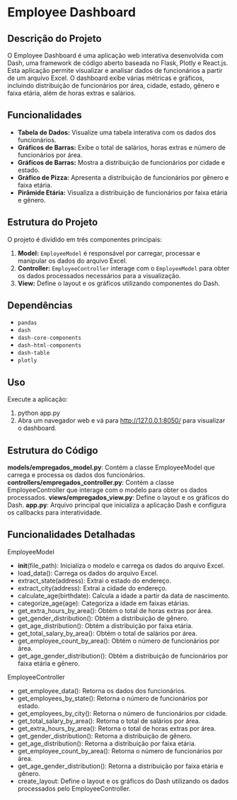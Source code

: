 # Employee Dashboard

## Descrição do Projeto

O Employee Dashboard é uma aplicação web interativa desenvolvida com Dash, uma framework de código aberto baseada no Flask, Plotly e React.js. Esta aplicação permite visualizar e analisar dados de funcionários a partir de um arquivo Excel. O dashboard exibe várias métricas e gráficos, incluindo distribuição de funcionários por área, cidade, estado, gênero e faixa etária, além de horas extras e salários.

## Funcionalidades

- **Tabela de Dados:** Visualize uma tabela interativa com os dados dos funcionários.
- **Gráficos de Barras:** Exibe o total de salários, horas extras e número de funcionários por área.
- **Gráficos de Barras:** Mostra a distribuição de funcionários por cidade e estado.
- **Gráfico de Pizza:** Apresenta a distribuição de funcionários por gênero e faixa etária.
- **Pirâmide Etária:** Visualiza a distribuição de funcionários por faixa etária e gênero.

## Estrutura do Projeto

O projeto é dividido em três componentes principais:

1. **Model:** `EmployeeModel` é responsável por carregar, processar e manipular os dados do arquivo Excel.
2. **Controller:** `EmployeeController` interage com o `EmployeeModel` para obter os dados processados necessários para a visualização.
3. **View:** Define o layout e os gráficos utilizando componentes do Dash.

## Dependências

- `pandas`
- `dash`
- `dash-core-components`
- `dash-html-components`
- `dash-table`
- `plotly`

## Uso
Execute a aplicação:

1. python app.py
2. Abra um navegador web e vá para http://127.0.0.1:8050/ para visualizar o dashboard.

## Estrutura do Código

**models/empregados_model.py**: Contém a classe EmployeeModel que carrega e processa os dados dos funcionários.
**controllers/empregados_controller.py**: Contém a classe EmployeeController que interage com o modelo para obter os dados processados.
**views/empregados_view.py**: Define o layout e os gráficos do Dash.
**app.py**: Arquivo principal que inicializa a aplicação Dash e configura os callbacks para interatividade.

## Funcionalidades Detalhadas

EmployeeModel

- __init__(file_path): Inicializa o modelo e carrega os dados do arquivo Excel.
- load_data(): Carrega os dados do arquivo Excel.
- extract_state(address): Extrai o estado do endereço.
- extract_city(address): Extrai a cidade do endereço.
- calculate_age(birthdate): Calcula a idade a partir da data de nascimento.
- categorize_age(age): Categoriza a idade em faixas etárias.
- get_extra_hours_by_area(): Obtém o total de horas extras por área.
- get_gender_distribution(): Obtém a distribuição de gênero.
- get_age_distribution(): Obtém a distribuição por faixa etária.
- get_total_salary_by_area(): Obtém o total de salários por área.
- get_employee_count_by_area(): Obtém o número de funcionários por área.
- get_age_gender_distribution(): Obtém a distribuição de funcionários por faixa etária e gênero.

EmployeeController

- get_employee_data(): Retorna os dados dos funcionários.
- get_employees_by_state(): Retorna o número de funcionários por estado.
- get_employees_by_city(): Retorna o número de funcionários por cidade.
- get_total_salary_by_area(): Retorna o total de salários por área.
- get_extra_hours_by_area(): Retorna o total de horas extras por área.
- get_gender_distribution(): Retorna a distribuição de gênero.
- get_age_distribution(): Retorna a distribuição por faixa etária.
- get_employee_count_by_area(): Retorna o número de funcionários por área.
- get_age_gender_distribution(): Retorna a distribuição por faixa etária e gênero.
- create_layout: Define o layout e os gráficos do Dash utilizando os dados processados pelo EmployeeController.